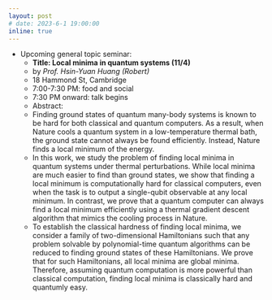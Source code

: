 ```yaml
---
layout: post
# date: 2023-6-1 19:00:00
inline: true
---
```


<!-- - Upcoming ML4Sci WG:
  - **Recent Advances in Explainable Clustering (6/22)**
  - by *Chengyuan Deng*
  - 29 Oxford St, Pierce Hall 213 Brooks Room, Cambridge 18 Hammond St, Cambridge
  - 7:30 PM: talk begins -->

- Upcoming general topic seminar:
  - **Title: Local minima in quantum systems (11/4)**
  - by *Prof. Hsin-Yuan Huang (Robert)*
  - 18 Hammond St, Cambridge
  - 7:00-7:30 PM: food and social
  - 7:30 PM onward: talk begins
  - Abstract: 
  - Finding ground states of quantum many-body systems is known to be hard for both classical and quantum computers. As a result, when Nature cools a quantum system in a low-temperature thermal bath, the ground state cannot always be found efficiently. Instead, Nature finds a local minimum of the energy.
  - In this work, we study the problem of finding local minima in quantum systems under thermal perturbations. While local minima are much easier to find than ground states, we show that finding a local minimum is computationally hard for classical computers, even when the task is to output a single-qubit observable at any local minimum. In contrast, we prove that a quantum computer can always find a local minimum efficiently using a thermal gradient descent algorithm that mimics the cooling process in Nature.
  - To establish the classical hardness of finding local minima, we consider a family of two-dimensional Hamiltonians such that any problem solvable by polynomial-time quantum algorithms can be reduced to finding ground states of these Hamiltonians. We prove that for such Hamiltonians, all local minima are global minima. Therefore, assuming quantum computation is more powerful than classical computation, finding local minima is classically hard and quantumly easy.

<!--
layout: post
date: 2022-12-3 19:00:00
inline: true

- Invited talk by Professor Norman Yao!
  - *Introduction to Time Crystals*
  - Please RSVP [here](https://forms.gle/PE3utKMcF4kwtHLt5) -->
